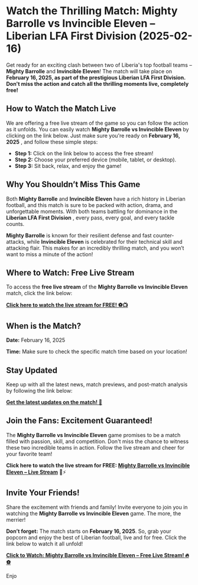 # Watch the Thrilling Match: Mighty Barrolle vs Invincible Eleven – Liberian LFA First Division (2025-02-16)

Get ready for an exciting clash between two of Liberia's top football teams – **Mighty Barrolle** and **Invincible Eleven**! The match will take place on **February 16, 2025, as part of the prestigious Liberian LFA First Division. Don't miss the action and catch all the thrilling moments live, completely free!**

## How to Watch the Match Live

We are offering a free live stream of the game so you can follow the action as it unfolds. You can easily watch **Mighty Barrolle vs Invincible Eleven** by clicking on the link below. Just make sure you're ready on **February 16, 2025** , and follow these simple steps:

- **Step 1:** Click on the link below to access the free stream!
- **Step 2:** Choose your preferred device (mobile, tablet, or desktop).
- **Step 3:** Sit back, relax, and enjoy the game!

## Why You Shouldn’t Miss This Game

Both **Mighty Barrolle** and **Invincible Eleven** have a rich history in Liberian football, and this match is sure to be packed with action, drama, and unforgettable moments. With both teams battling for dominance in the **Liberian LFA First Division** , every pass, every goal, and every tackle counts.

**Mighty Barrolle** is known for their resilient defense and fast counter-attacks, while **Invincible Eleven** is celebrated for their technical skill and attacking flair. This makes for an incredibly thrilling match, and you won’t want to miss a minute of the action!

## Where to Watch: Free Live Stream

To access the **free live stream** of the **Mighty Barrolle vs Invincible Eleven** match, click the link below:

[**Click here to watch the live stream for FREE! ⚽📺**](https://tinyurl.com/livestreamfreeo?st=Mighty+Barrolle+vs+Invincible+Eleven&si=ghc)

## When is the Match?

**Date:** February 16, 2025

**Time:** Make sure to check the specific match time based on your location!

## Stay Updated

Keep up with all the latest news, match previews, and post-match analysis by following the link below:

[**Get the latest updates on the match! 📰**](https://tinyurl.com/livestreamfreeo?st=Mighty+Barrolle+vs+Invincible+Eleven&si=ghc)

## Join the Fans: Excitement Guaranteed!

The **Mighty Barrolle vs Invincible Eleven** game promises to be a match filled with passion, skill, and competition. Don't miss the chance to witness these two incredible teams in action. Follow the live stream and cheer for your favorite team!

**Click here to watch the live stream for FREE: [Mighty Barrolle vs Invincible Eleven – Live Stream](https://tinyurl.com/livestreamfreeo?st=Mighty+Barrolle+vs+Invincible+Eleven&si=ghc)** 🎥⚡

## Invite Your Friends!

Share the excitement with friends and family! Invite everyone to join you in watching the **Mighty Barrolle vs Invincible Eleven** game. The more, the merrier!

**Don’t forget:** The match starts on **February 16, 2025**. So, grab your popcorn and enjoy the best of Liberian football, live and for free. Click the link below to watch it all unfold!

[**Click to Watch: Mighty Barrolle vs Invincible Eleven – Free Live Stream! 🔥⚽**](https://tinyurl.com/livestreamfreeo?st=Mighty+Barrolle+vs+Invincible+Eleven&si=ghc)

Enjo
